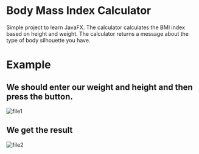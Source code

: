 # Body Mass Index Calculator

Simple project to learn JavaFX. The calculator calculates the BMI index based on height and weight. 
The calculator returns a message about the type of body silhouette you have.

# Example

## We should enter our weight and height and then press the button.
![file1](https://user-images.githubusercontent.com/28759186/38584440-97070470-3d16-11e8-8c81-06ae9203c5ec.jpg)
## We get the result
![file2](https://user-images.githubusercontent.com/28759186/38584459-aaa67380-3d16-11e8-9941-211b8d176b60.jpg)
